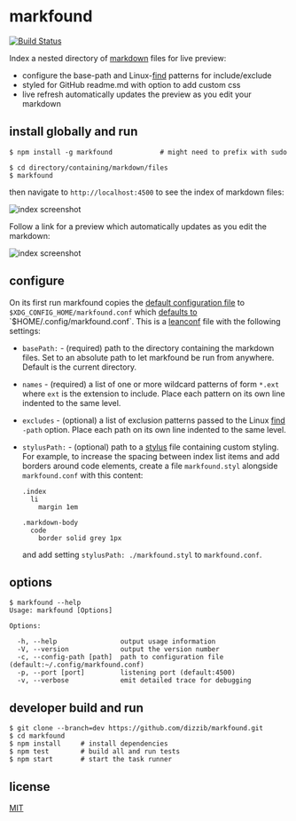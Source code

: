 # markfound
[![Build Status][travis-image]][travis-url]

Index a nested directory of [markdown] files for live preview:

* configure the base-path and Linux-[find] patterns for include/exclude
* styled for GitHub readme.md with option to add custom css
* live refresh automatically updates the preview as you edit your markdown

## install globally and run

    $ npm install -g markfound            # might need to prefix with sudo

    $ cd directory/containing/markdown/files
    $ markfound

then navigate to `http://localhost:4500` to see the index of markdown files:

![index screenshot](http://dizzib.github.io/markfound/index.png)

Follow a link for a preview which automatically updates as you edit the markdown:

![index screenshot](http://dizzib.github.io/markfound/preview.png)


## configure

On its first run markfound copies the [default configuration file] to
`$XDG_CONFIG_HOME/markfound.conf` which [defaults to][$XDG_CONFIG_HOME]
`$HOME/.config/markfound.conf`.
This is a [leanconf] file with the following settings:

* `basePath:` - (required) path to the directory containing the markdown files.
  Set to an absolute path to let markfound be run from anywhere.
  Default is the current directory.

* `names` - (required) a list of one or more wildcard patterns of form `*.ext`
  where `ext` is the extension to include.
  Place each pattern on its own line indented to the same level.

* `excludes` - (optional) a list of exclusion patterns passed to the Linux
  [find] `-path` option.
  Place each path on its own line indented to the same level.

* `stylusPath:` - (optional) path to a [stylus] file containing custom styling.
  For example, to increase the spacing between index list items and add borders
  around code elements, create a file `markfound.styl` alongside `markfound.conf`
  with this content:

  ```stylus
  .index
    li
      margin 1em

  .markdown-body
    code
      border solid grey 1px
  ```

  and add setting `stylusPath: ./markfound.styl` to `markfound.conf`.

## options

    $ markfound --help
    Usage: markfound [Options]

    Options:

      -h, --help                output usage information
      -V, --version             output the version number
      -c, --config-path [path]  path to configuration file (default:~/.config/markfound.conf)
      -p, --port [port]         listening port (default:4500)
      -v, --verbose             emit detailed trace for debugging

## developer build and run

    $ git clone --branch=dev https://github.com/dizzib/markfound.git
    $ cd markfound
    $ npm install     # install dependencies
    $ npm test        # build all and run tests
    $ npm start       # start the task runner

## license

[MIT](./LICENSE)

[$XDG_CONFIG_HOME]: http://standards.freedesktop.org/basedir-spec/basedir-spec-latest.html
[default configuration file]: ./site/default.conf
[find]: http://man7.org/linux/man-pages/man1/find.1.html
[leanconf]: https://github.com/dizzib/leanconf
[markdown]: https://en.wikipedia.org/wiki/Markdown
[stylus]: https://learnboost.github.io/stylus
[travis-image]: https://travis-ci.org/dizzib/markfound.svg?branch=master
[travis-url]: https://travis-ci.org/dizzib/markfound
